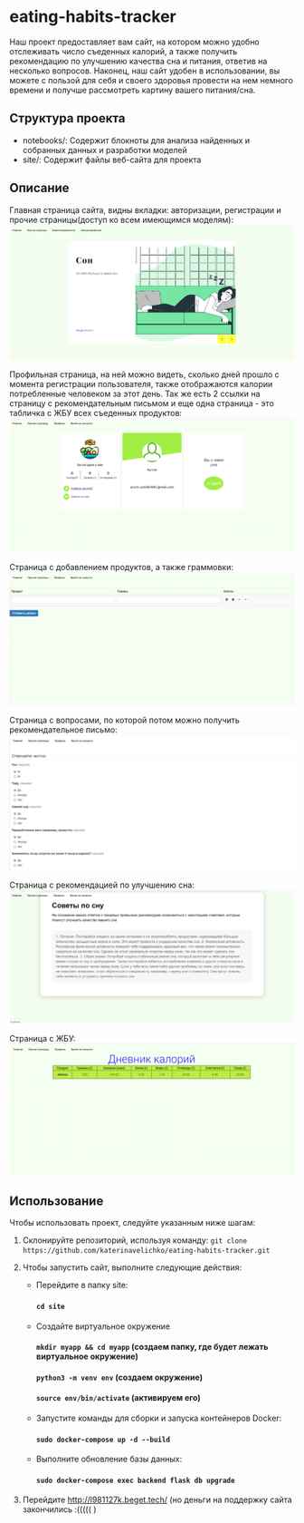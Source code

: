 # eating-habits-tracker

Наш проект предоставляет вам сайт, на котором можно удобно отслеживать число съеденных калорий,
а также получить рекомендацию по улучшению качества сна и питания, ответив на несколько вопросов. Наконец,
наш сайт удобен в использовании, вы можете с пользой для себя и своего здоровья провести на нем
немного времени и получше рассмотреть картину вашего питания/сна.

## Структура проекта

- notebooks/: Содержит блокноты для анализа найденных и собранных данных и разработки моделей
- site/: Содержит файлы веб-сайта для проекта

## Описание

Главная страница сайта, видны вкладки: авторизации, регистрации и прочие страницы(доступ ко всем имеющимся моделям):
![Главная страница сайта](/images/main_page.png)

Профильная страница, на ней можно видеть, сколько дней прошло с момента регистрации пользователя,
также отображаются калории потребленные человеком за этот день. Так же есть 2 ссылки на страницу
с рекомендательным письмом и еще одна страница - это табличка с ЖБУ всех съеденных продуктов:
![Профильная страница сайта](/images/profile_page.png)

Страница с добавлением продуктов, а также граммовки:
![Продуктовая страница сайта](/images/products_page.png)

Страница с вопросами, по которой потом можно получить рекомендательное письмо:
![Вопросная страница сайта](/images/questions_page.png)

Страница с рекомендацией по улучшению сна:
![Сонливая страница сайта](/images/answer_page.png)

Страница с ЖБУ:
![Жирная страница сайта](/images/FPC_page.png)


## Использование

Чтобы использовать проект, следуйте указанным ниже шагам:

1. Склонируйте репозиторий, используя команду:
   `git clone https://github.com/katerinavelichko/eating-habits-tracker.git`
2. Чтобы запустить сайт, выполните следующие действия:
   
   - Перейдите в папку site:
       #### `cd site`
   - Создайте виртуальное окружение
       ####  `mkdir myapp && cd myapp` (создаем папку, где будет лежать виртуальное окружение)
       ####  `python3 -m venv env`   (создаем окружение)
       ####  `source env/bin/activate`  (активируем его)
   - Запустите команды для сборки и запуска контейнеров Docker:
       #### `sudo docker-compose up -d --build` 
   - Выполните обновление базы данных:
       #### `sudo docker-compose exec backend flask db upgrade`
3. Перейдите http://l981127k.beget.tech/ (но деньги на поддержку сайта закончились :((((( )
